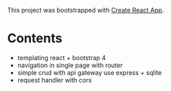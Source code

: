 This project was bootstrapped with [Create React App](https://github.com/facebook/create-react-app).

# Contents
- templating react + bootstrap 4
- navigation in single page with router
- simple crud with api gateway use express + sqlite
- request handler with cors